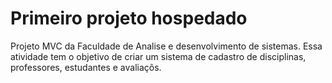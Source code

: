 #  Primeiro  projeto hospedado

Projeto MVC da Faculdade de Analise  e  desenvolvimento de sistemas.
Essa atividade tem o objetivo de criar um sistema de cadastro de disciplinas, professores, estudantes e avaliaçõs.
